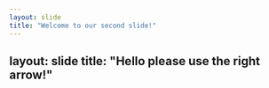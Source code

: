 ```yaml
---
layout: slide
title: "Welcome to our second slide!"
---
```

layout: slide
title: "Hello please use the right arrow!"
---
